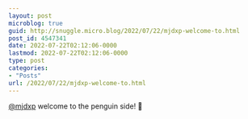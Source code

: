 ```yaml
---
layout: post
microblog: true
guid: http://snuggle.micro.blog/2022/07/22/mjdxp-welcome-to.html
post_id: 4547341
date: 2022-07-22T02:12:06-0000
lastmod: 2022-07-22T02:12:06-0000
type: post
categories:
- "Posts"
url: /2022/07/22/mjdxp-welcome-to.html
---
```

<p><span class="h-card" translate="no"><a href="https://fosstodon.org/@mjdxp" class="u-url mention">@<span>mjdxp</span></a></span> welcome to the penguin side! 🐧</p>
